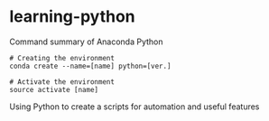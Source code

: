 # learning-python
Command summary of Anaconda Python

```
# Creating the environment
conda create --name=[name] python=[ver.]

# Activate the environment
source activate [name]

```

Using Python to create a scripts for automation and useful features
